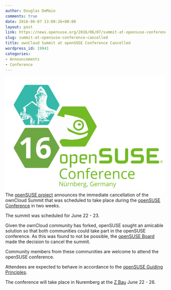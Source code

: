 ```yaml
---
author: Douglas DeMaio
comments: true
date: 2016-06-07 13:09:26+00:00
layout: post
link: https://news.opensuse.org/2016/06/07/summit-at-opensuse-conference-cancelled/
slug: summit-at-opensuse-conference-cancelled
title: ownCloud Summit at openSUSE Conference Cancelled
wordpress_id: 19941
categories:
- Announcements
- Conference
---
```


![oscfinal](/wp-content/uploads/2016/02/oscfinal-1.png)The [openSUSE project](https://www.opensuse.org/) announces the immediate cancellation of the ownCloud Summit that was scheduled to take place during the [openSUSE Conference](https://events.opensuse.org/conference/oSC16) in two weeks.

The summit was scheduled for June 22 - 23.

Given the ownCloud community has forked, openSUSE sought an amicable solution so that both communities could take part in the openSUSE conference. As this was found to not be possible, the [openSUSE Board](https://en.opensuse.org/openSUSE:Board) made the decision to cancel the summit.

Community members from these communities are welcome to attend the openSUSE conference.

Attendees are expected to behave in accordance to the [openSUSE Guiding Principles](https://en.opensuse.org/openSUSE:Guiding_principles).

The conference will take place in Nuremberg at the [Z Bau](//z-bau.com/) June 22 - 26.
